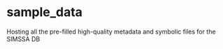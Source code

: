 # sample_data
Hosting all the pre-filled high-quality metadata and symbolic files for the SIMSSA DB
